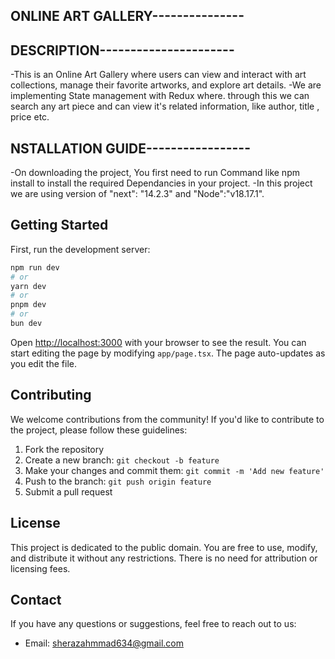 ## ONLINE ART GALLERY---------------

## DESCRIPTION----------------------
-This is an Online Art Gallery where users can view and interact with art collections,
    manage their favorite artworks, and explore art details.
-We are implementing State management with Redux where. through this we can search any art piece and can view it's related information, like author, title , price etc.

## NSTALLATION GUIDE-----------------
-On downloading the project, You first need to run Command like npm install to install the required Dependancies in your project. 
-In this project we are using version of "next": "14.2.3" and "Node":"v18.17.1".
## Getting Started
First, run the development server:

```bash
npm run dev
# or
yarn dev
# or
pnpm dev
# or
bun dev
```
Open [http://localhost:3000](http://localhost:3000) with your browser to see the result.
You can start editing the page by modifying `app/page.tsx`. The page auto-updates as you edit the file.

## Contributing

We welcome contributions from the community! If you'd like to contribute to the project, please follow these guidelines:

1. Fork the repository
2. Create a new branch: `git checkout -b feature`
3. Make your changes and commit them: `git commit -m 'Add new feature'`
4. Push to the branch: `git push origin feature`
5. Submit a pull request

## License

This project is dedicated to the public domain. You are free to use, modify, and distribute it without any restrictions. There is no need for attribution or licensing fees.

## Contact

If you have any questions or suggestions, feel free to reach out to us:

- Email: sherazahmmad634@gmail.com
